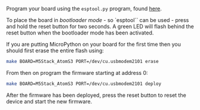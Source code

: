Program your board using the `esptool.py` program, found
[here](https://github.com/espressif/esptool).

To place the board in _bootloader mode_ - so `esptool`` can be used - press and
hold the reset button for two seconds. A green LED will flash behind the reset
button when the bootloader mode has been activated.

If you are putting MicroPython on your board for the first time then you should
first erase the entire flash using:

```bash
make BOARD=M5Stack_AtomS3 PORT=/dev/cu.usbmodem2101 erase
```

From then on program the firmware starting at address 0:

```bash
make BOARD=M5Stack_AtomS3 PORT=/dev/cu.usbmodem2101 deploy
```

After the firmware has been deployed, press the reset button to reset the device
and start the new firmware.